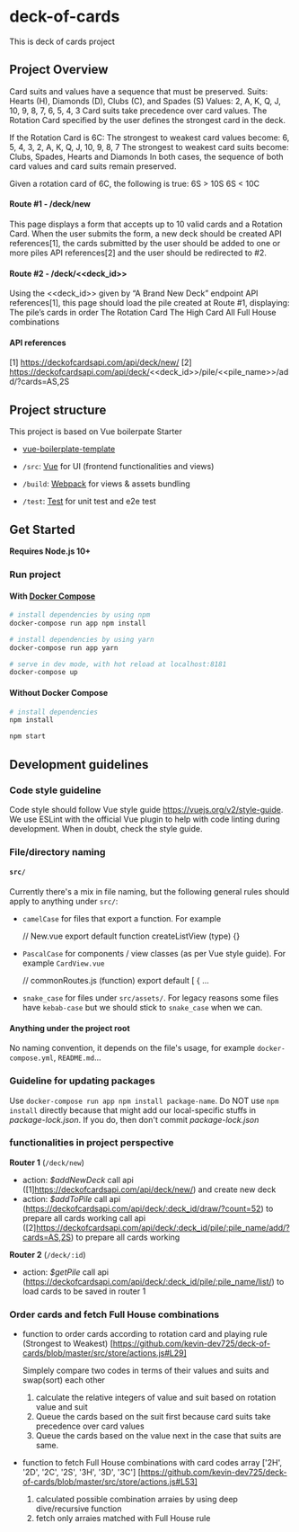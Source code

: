 # deck-of-cards

This is deck of cards project


## Project Overview

Card suits and values have a sequence that must be preserved. 
Suits: Hearts (H), Diamonds (D), Clubs (C), and Spades (S)
Values: 2, A, K, Q, J, 10, 9, 8, 7, 6, 5, 4, 3
Card suits take precedence over card values.
The Rotation Card specified by the user defines the strongest card in the deck. 

If the Rotation Card is 6C:
The strongest to weakest card values become: 6, 5, 4, 3, 2, A, K, Q, J, 10, 9, 8, 7
The strongest to weakest card suits become: Clubs, Spades, Hearts and Diamonds
In both cases, the sequence of both card values and card suits remain preserved.

Given a rotation card of 6C, the following is true:
6S > 10S
6S < 10C

#### Route #1 - /deck/new
This page displays a form that accepts up to 10 valid cards and a Rotation Card.
When the user submits the form, a new deck should be created API references[1], the cards submitted by the user should be added to one or more piles API references[2] and the user should be redirected to 
 #2.

#### Route #2 - /deck/<<deck_id>>
Using the <<deck_id>> given by “A Brand New Deck” endpoint API references[1], this page should load the pile created at Route #1, displaying:
The pile’s cards in order
The Rotation Card
The High Card
All Full House combinations

#### API references
[1] https://deckofcardsapi.com/api/deck/new/
[2] https://deckofcardsapi.com/api/deck/<<deck_id>>/pile/<<pile_name>>/add/?cards=AS,2S


## Project structure

This project is based on Vue boilerpate Starter 
- [vue-boilerplate-template](https://github.com/nicejade/vue-boilerplate-template)

- `/src`: [Vue](https://vuejs.org/) for UI (frontend functionalities and views)
- `/build`: [Webpack](https://webpack.js.org/) for views & assets bundling
- `/test`: [Test](https://webpack.js.org/) for unit test and e2e test

## Get Started

**Requires Node.js 10+**

### Run project

#### With [Docker Compose](https://docs.docker.com/compose/)

``` bash
# install dependencies by using npm
docker-compose run app npm install

# install dependencies by using yarn
docker-compose run app yarn

# serve in dev mode, with hot reload at localhost:8181
docker-compose up
```
#### Without Docker Compose

``` bash
# install dependencies
npm install

npm start
```

## Development guidelines

### Code style guideline

Code style should follow Vue style guide https://vuejs.org/v2/style-guide. We use ESLint with the official Vue plugin to help with code linting during development. When in doubt, check the style guide.

### File/directory naming

#### `src/`

Currently there's a mix in file naming, but the following general rules should apply to anything under `src/`:

- `camelCase` for files that export a function. For example

    // New.vue
    export default function createListView (type) {}

- `PascalCase` for components / view classes (as per Vue style guide). For example `CardView.vue`

    // commonRoutes.js (function)
    export default [
      {
    ...

- `snake_case` for files under `src/assets/`. For legacy reasons some files have `kebab-case` but we should stick to `snake_case` when we can.

#### Anything under the project root

No naming convention, it depends on the file's usage, for example `docker-compose.yml`, `README.md`...


### Guideline for updating packages
Use ``` docker-compose run app npm install package-name ```. Do NOT use ```npm install``` directly because that might add our local-specific stuffs in *package-lock.json*. If you do, then don't commit *package-lock.json*


### functionalities in project perspective
**Router 1** (`/deck/new`)
  - action: *$addNewDeck* 
      call api ([1]https://deckofcardsapi.com/api/deck/new/) and create new deck
  - action: *$addToPile* 
      call api (https://deckofcardsapi.com/api/deck/:deck_id/draw/?count=52) to prepare all cards working
      call api ([2]https://deckofcardsapi.com/api/deck/:deck_id/pile/:pile_name/add/?cards=AS,2S) to prepare all cards working

**Router 2** (`/deck/:id`)
  - action: *$getPile*
      call api (https://deckofcardsapi.com/api/deck/:deck_id/pile/:pile_name/list/) to load cards to be saved in router 1

### Order cards and fetch Full House combinations
  - function to order cards according to rotation card and playing rule (Strongest to Weakest)
    [https://github.com/kevin-dev725/deck-of-cards/blob/master/src/store/actions.js#L29]

    Simplely compare two codes in terms of their values and suits and swap(sort) each other
    1. calculate the relative integers of value and suit based on rotation value and suit
    2. Queue the cards based on the suit first because card suits take precedence over card values
    3. Queue the cards based on the value next in the case that suits are same.

  - function to fetch Full House combinations with card codes array ['2H', '2D', '2C', '2S', '3H', '3D', '3C']
    [https://github.com/kevin-dev725/deck-of-cards/blob/master/src/store/actions.js#L53]

    1. calculated possible combination arraies by using deep dive/recursive function
    2. fetch only arraies matched with Full House rule

